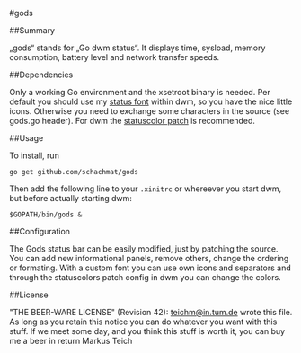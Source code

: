 #gods

##Summary

„gods“ stands for „Go dwm status“. It displays time, sysload, memory
consumption, battery level and network transfer speeds.

##Dependencies

Only a working Go environment and the xsetroot binary is needed. Per default you
should use my [status font](https://github.com/schachmat/status-18) within dwm,
so you have the nice little icons. Otherwise you need to exchange some
characters in the source (see gods.go header). For dwm the [statuscolor
patch](http://dwm.suckless.org/patches/statuscolors) is recommended.

##Usage

To install, run

	go get github.com/schachmat/gods

Then add the following line to your `.xinitrc` or whereever you start dwm, but
before actually starting dwm:

	$GOPATH/bin/gods &

##Configuration

The Gods status bar can be easily modified, just by patching the source. You can
add new informational panels, remove others, change the ordering or formating.
With a custom font you can use own icons and separators and through the
statuscolors patch config in dwm you can change the colors.

##License

"THE BEER-WARE LICENSE" (Revision 42):
<teichm@in.tum.de> wrote this file. As long as you retain this notice you
can do whatever you want with this stuff. If we meet some day, and you think
this stuff is worth it, you can buy me a beer in return Markus Teich

